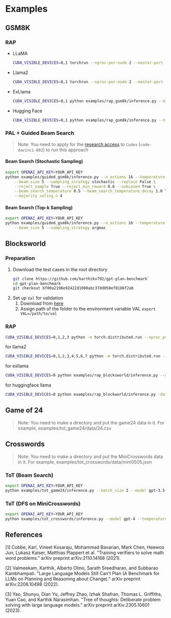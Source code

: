 # Examples

## GSM8K
### RAP
- LLaMA
  ```bash
  CUDA_VISIBLE_DEVICES=0,1 torchrun --nproc-per-node 2 --master-port 6666 examples/rap_gsm8k/inference.py --base_lm llama --llama_ckpt /path/to/llama_ckpts --llama_size 13B
  ```
- Llama2
  ```bash
  CUDA_VISIBLE_DEVICES=0,1 torchrun --nproc-per-node 2 --master-port 6676 examples/rap_gsm8k/inference.py --base_lm llama-2 --llama_2_ckpts /path/to/llama-2-ckpts --llama_size 13B
  ```
- ExLlama
  ```bash
  CUDA_VISIBLE_DEVICES=0,1 python examples/rap_gsm8k/inference.py --base_lm exllama --exllama_model_dir /path/to/Llama-2-70B-GPTQ --exllama_lora_dir None --exllama_mem_map '[16,22]'
  ```
- Hugging Face
  ```bash
  CUDA_VISIBLE_DEVICES=0,1 python examples/rap_gsm8k/inference.py --hf_path meta-llama/Llama-2-70b-hf --hf_peft_path None --hf_quantized 'nf4'
  ```

### PAL + Guided Beam Search

> Note: You need to apply for the [research access](https://openai.com/form/researcher-access-program) to `Codex` (`code-davinci-002`) to run this approach

#### Beam Search (Stochastic Sampling) 

```bash
export OPENAI_API_KEY=YOUR_API_KEY
python examples/guided_gsm8k/inference.py --n_actions 16 --temperature 1.0 --reward_alpha 0.5 \
    --beam_size 5 --sampling_strategy stochastic --replace False \
    --reject_sample True --reject_min_reward 0.6 --unbiased True \
    --beam_search_temperature 0.5 --beam_search_temperature_decay 1.0 \
    --majority_voting_n 4 
```

#### Beam Search (Top-k Sampling) 

```bash
export OPENAI_API_KEY=YOUR_API_KEY
python examples/guided_gsm8k/inference.py --n_actions 16 --temperature 1 --reward_alpha 0.5 \
    --beam_size 5 --sampling_strategy argmax 

```

## Blocksworld
### Preparation
1. Download the test cases in the root directory
    ```bash
    git clone https://github.com/karthikv792/gpt-plan-benchmark`
    cd gpt-plan-benchmark
    git checkout bf00a2196e92422d1000abc37dd050ef8186f2ab
    ```
2. Set up `Val` for validation
   1. Download from [here](https://www.fast-downward.org/SettingUpVal)
   2. Assign path of the folder to the environment variable VAL `export VAL=/path/to/val`
### RAP
```bash
CUDA_VISIBLE_DEVICES=0,1,2,3 python -m torch.distributed.run --nproc_per_node 4 examples/rap_blocksworld/inference.py --llama_size "30B" --data_path 'examples/rap_blocksworld/data/step_4.json' --depth_limit 4 --output_trace_in_each_iter
```

for llama2
```bash
CUDA_VISIBLE_DEVICES=0,1,2,3,4,5,6,7 python -m torch.distributed.run --nproc_per_node 8 examples/rap_blocksworld/inference.py --llama_size "70B" --data_path 'examples/rap_blocksworld/data/step_4.json' --depth_limit 4 --output_trace_in_each_iter
```

for exllama

```bash
CUDA_VISIBLE_DEVICES=0 python examples/rap_blocksworld/inference.py --data_path 'examples/rap_blocksworld/data/step_4.json' --depth_limit 4 --model_dir 'path/to/model/dir' --lora_dir None --batch_size 1 --output_trace_in_each_iter
```

for huggingface llama

```bash
CUDA_VISIBLE_DEVICES=0 python examples/rap_blockworld/inference.py -data_path 'examples/rap_blocksworld/data/step_4.json' --depth_limit 4 --hf_path 'path/to/hf/model/dir' --peft_path None --batch_size 1 --quantized 'nf4' --output_trace_in_each_iter
```
## Game of 24
> Note: You need to make a directory and put the game24 data in it. For example, examples/tot_game24/data/24.csv

## Crosswords
> Note: You need to make a directory and put the MiniCrosswords data in it. For example, examples/tot_crosswords/data/mini0505.json

### ToT (Beam Search)
```bash
export OPENAI_API_KEY=YOUR_API_KEY
python examples/tot_game24/inference.py --batch_size 2 --model gpt-3.5-turbo --temperature 0.7
```

### ToT (DFS on MiniCrosswords)
```bash
export OPENAI_API_KEY=YOUR_API_KEY
python examples/tot_crosswords/inference.py --model gpt-4 --temperature 0.7
```

## References
[1] Cobbe, Karl, Vineet Kosaraju, Mohammad Bavarian, Mark Chen, Heewoo Jun, Lukasz Kaiser, Matthias Plappert et al. "Training verifiers to solve math word problems." arXiv preprint arXiv:2110.14168 (2021).

[2] Valmeekam, Karthik, Alberto Olmo, Sarath Sreedharan, and Subbarao Kambhampati. "Large Language Models Still Can't Plan (A Benchmark for LLMs on Planning and Reasoning about Change)." arXiv preprint arXiv:2206.10498 (2022).

[3] Yao, Shunyu, Dian Yu, Jeffrey Zhao, Izhak Shafran, Thomas L. Griffiths, Yuan Cao, and Karthik Narasimhan. "Tree of thoughts: Deliberate problem solving with large language models." arXiv preprint arXiv:2305.10601 (2023).